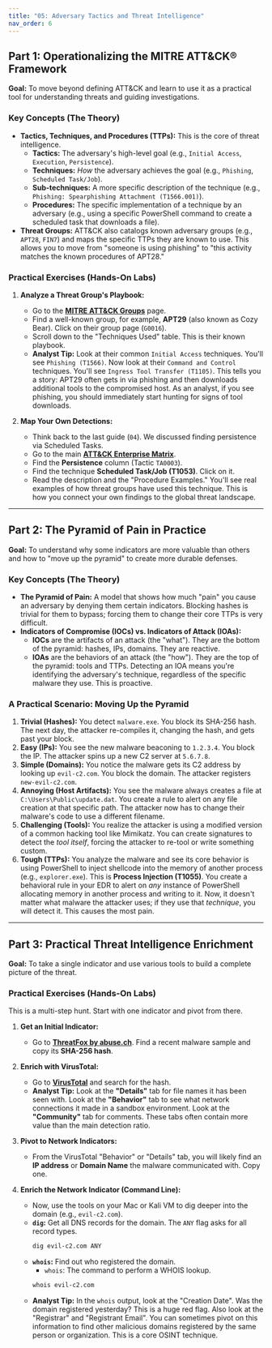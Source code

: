 ```yaml
---
title: "05: Adversary Tactics and Threat Intelligence"
nav_order: 6
---
```


## Part 1: Operationalizing the MITRE ATT&CK® Framework

**Goal:** To move beyond defining ATT&CK and learn to use it as a practical tool for understanding threats and guiding investigations.

### Key Concepts (The Theory)

- **Tactics, Techniques, and Procedures (TTPs):** This is the core of threat intelligence.
  - **Tactics:** The adversary's high-level goal (e.g., `Initial Access`, `Execution`, `Persistence`).
  - **Techniques:** _How_ the adversary achieves the goal (e.g., `Phishing`, `Scheduled Task/Job`).
  - **Sub-techniques:** A more specific description of the technique (e.g., `Phishing: Spearphishing Attachment (T1566.001)`).
  - **Procedures:** The specific implementation of a technique by an adversary (e.g., using a specific PowerShell command to create a scheduled task that downloads a file).
- **Threat Groups:** ATT&CK also catalogs known adversary groups (e.g., `APT28`, `FIN7`) and maps the specific TTPs they are known to use. This allows you to move from "someone is using phishing" to "this activity matches the known procedures of APT28."

### Practical Exercises (Hands-On Labs)

1.  **Analyze a Threat Group's Playbook:**

    - Go to the **[MITRE ATT&CK Groups](https://attack.mitre.org/groups/)** page.
    - Find a well-known group, for example, **APT29** (also known as Cozy Bear). Click on their group page (`G0016`).
    - Scroll down to the "Techniques Used" table. This is their known playbook.
    - **Analyst Tip:** Look at their common `Initial Access` techniques. You'll see `Phishing (T1566)`. Now look at their `Command and Control` techniques. You'll see `Ingress Tool Transfer (T1105)`. This tells you a story: APT29 often gets in via phishing and then downloads additional tools to the compromised host. As an analyst, if you see phishing, you should immediately start hunting for signs of tool downloads.

2.  **Map Your Own Detections:**
    - Think back to the last guide (`04`). We discussed finding persistence via Scheduled Tasks.
    - Go to the main **[ATT&CK Enterprise Matrix](https://attack.mitre.org/matrices/enterprise/)**.
    - Find the **Persistence** column (Tactic `TA0003`).
    - Find the technique **Scheduled Task/Job (T1053)**. Click on it.
    - Read the description and the "Procedure Examples." You'll see real examples of how threat groups have used this technique. This is how you connect your own findings to the global threat landscape.

---

## Part 2: The Pyramid of Pain in Practice

**Goal:** To understand why some indicators are more valuable than others and how to "move up the pyramid" to create more durable defenses.

### Key Concepts (The Theory)

- **The Pyramid of Pain:** A model that shows how much "pain" you cause an adversary by denying them certain indicators. Blocking hashes is trivial for them to bypass; forcing them to change their core TTPs is very difficult.
- **Indicators of Compromise (IOCs) vs. Indicators of Attack (IOAs):**
  - **IOCs** are the artifacts of an attack (the "what"). They are the bottom of the pyramid: hashes, IPs, domains. They are reactive.
  - **IOAs** are the behaviors of an attack (the "how"). They are the top of the pyramid: tools and TTPs. Detecting an IOA means you're identifying the adversary's technique, regardless of the specific malware they use. This is proactive.

### A Practical Scenario: Moving Up the Pyramid

1.  **Trivial (Hashes):** You detect `malware.exe`. You block its SHA-256 hash. The next day, the attacker re-compiles it, changing the hash, and gets past your block.
2.  **Easy (IPs):** You see the new malware beaconing to `1.2.3.4`. You block the IP. The attacker spins up a new C2 server at `5.6.7.8`.
3.  **Simple (Domains):** You notice the malware gets its C2 address by looking up `evil-c2.com`. You block the domain. The attacker registers `new-evil-c2.com`.
4.  **Annoying (Host Artifacts):** You see the malware always creates a file at `C:\Users\Public\update.dat`. You create a rule to alert on any file creation at that specific path. The attacker now has to change their malware's code to use a different filename.
5.  **Challenging (Tools):** You realize the attacker is using a modified version of a common hacking tool like Mimikatz. You can create signatures to detect the _tool itself_, forcing the attacker to re-tool or write something custom.
6.  **Tough (TTPs):** You analyze the malware and see its core behavior is using PowerShell to inject shellcode into the memory of another process (e.g., `explorer.exe`). This is **Process Injection (T1055)**. You create a behavioral rule in your EDR to alert on _any_ instance of PowerShell allocating memory in another process and writing to it. Now, it doesn't matter what malware the attacker uses; if they use that _technique_, you will detect it. This causes the most pain.

---

## Part 3: Practical Threat Intelligence Enrichment

**Goal:** To take a single indicator and use various tools to build a complete picture of the threat.

### Practical Exercises (Hands-On Labs)

This is a multi-step hunt. Start with one indicator and pivot from there.

1.  **Get an Initial Indicator:**

    - Go to **[ThreatFox by abuse.ch](https://threatfox.abuse.ch/browse/)**. Find a recent malware sample and copy its **SHA-256 hash**.

2.  **Enrich with VirusTotal:**

    - Go to **[VirusTotal](https://www.virustotal.com/)** and search for the hash.
    - **Analyst Tip:** Look at the **"Details"** tab for file names it has been seen with. Look at the **"Behavior"** tab to see what network connections it made in a sandbox environment. Look at the **"Community"** tab for comments. These tabs often contain more value than the main detection ratio.

3.  **Pivot to Network Indicators:**

    - From the VirusTotal "Behavior" or "Details" tab, you will likely find an **IP address** or **Domain Name** the malware communicated with. Copy one.

4.  **Enrich the Network Indicator (Command Line):**
    - Now, use the tools on your Mac or Kali VM to dig deeper into the domain (e.g., `evil-c2.com`).
    - **`dig`:** Get all DNS records for the domain. The `ANY` flag asks for all record types.
      ```bash
      dig evil-c2.com ANY
      ```
    - **`whois`:** Find out who registered the domain.
      - `whois`: The command to perform a WHOIS lookup.
      ```bash
      whois evil-c2.com
      ```
    - **Analyst Tip:** In the `whois` output, look at the "Creation Date". Was the domain registered yesterday? This is a huge red flag. Also look at the "Registrar" and "Registrant Email". You can sometimes pivot on this information to find other malicious domains registered by the same person or organization. This is a core OSINT technique.
